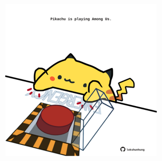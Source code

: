 <!-- built at 29/05/2021, 20:07:34 UTC -->
<p align="center">
  <img width="500" height="500" src="./ReadmeImage.svg">
</p>
